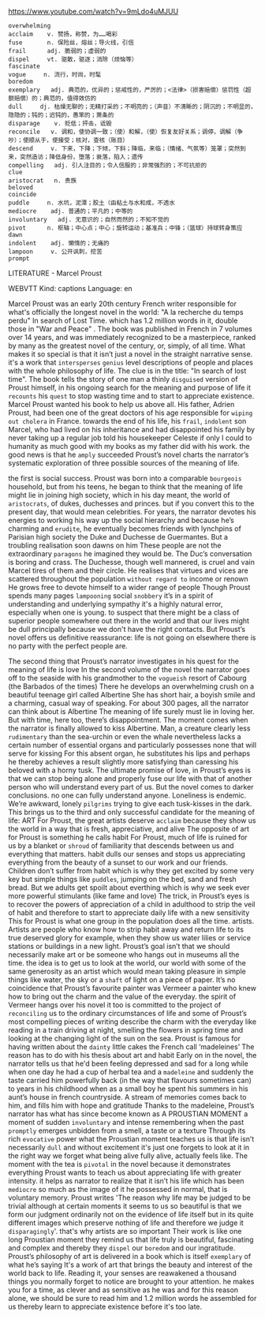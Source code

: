https://www.youtube.com/watch?v=9mLdo4uMJUU

```  
overwhelming  
acclaim    v. 赞扬，称赞，为……喝彩
fuse       n. 保险丝，熔丝；导火线，引信
frail      adj. 脆弱的；虚弱的      
dispel     vt. 驱散，驱逐；消除（烦恼等）  
fascinate  
vogue     n. 流行，时尚，时髦    
boredom  
exemplary   adj. 典范的，优异的；惩戒性的，严厉的；<法律>（损害赔偿）惩罚性（超额赔偿）的；典范的，值得效仿的  
dull     dj. 枯燥无聊的；无精打采的；不明亮的；（声音）不清晰的；阴沉的；不明显的，隐隐的；钝的；迟钝的，愚笨的；萧条的    
disparage    v. 贬低；抨击，诋毁  
reconcile   v. 调和，使协调一致；（使）和解，（使）恢复友好关系；调停，调解（争吵）；使顺从于，使接受；核对，查核（账目）  
descend     v. 下来，下降；下倾，下斜；降临，来临；（情绪、气氛等）笼罩；突然到来，突然造访；降低身份，堕落；衰落，陷入；遗传
compelling   adj. 引人注目的；令人信服的；非常强烈的；不可抗拒的
clue  
aristocrat   n. 贵族  
beloved  
coincide  
puddle     n. 水坑，泥潭；胶土（由粘土与水和成，不透水  
mediocre    adj. 普通的；平凡的；中等的
involuntary   adj. 无意识的；自然而然的；不知不觉的
pivot      n. 枢轴；中心点；中心；旋转运动；基准兵；中锋；（篮球）持球转身策应
dawn  
indolent    adj. 懒惰的；无痛的
lampoon     v. 公开讽刺，挖苦  
prompt    
```

LITERATURE - Marcel Proust

WEBVTT Kind: captions Language: en 

Marcel Proust was an early 20th century French writer responsible for what's officially the longest novel in the world: "A la recherche du temps perdu" In search of Lost Time. which has 1.2 million words in it, double those in "War and Peace" . The book was published in French in 7 volumes over 14 years, and was immediately recognized to be a masterpiece, ranked by many as the greatest novel of the century, or, simply, of all time. What makes it so special is that it isn’t just a novel in the straight narrative sense. it's a work that `intersperses` `genius` level descriptions of people and places with the whole philosophy of life. The clue is in the title: "In search of lost time". The book tells the story of one man a thinly `disguised` version of Proust himself, in his ongoing search for the meaning and purpose of life it `recounts` his `quest` to stop wasting time and to start to appreciate existence. Marcel Proust wanted his book to help us above all. His father, Adrien Proust, had been one of the great doctors of his age responsible for `wiping out cholera` in France. towards the end of his life, his `frail`, `indolent` son Marcel, who had lived on his inheritance and had disappointed his family by never taking up a regular job told his housekeeper Celeste if only I could to humanity as much good with my books as my father did with his work. the good news is that he `amply` succeeded Proust’s novel charts the narrator’s systematic exploration of three possible sources of the meaning of life. 

the first is social success. Proust was born into a comparable `bourgeois` household, but from his teens, he began to think that the meaning of life might lie in joining high society, which in his day meant, the world of `aristocrats`, of dukes, duchesses and princes. but if you convert this to the present day, that would mean celebrities. For years, the narrator devotes his energies to working his way up the social hierarchy and because he’s charming and `erudite`, he eventually becomes friends with lynchpins of Parisian high society the Duke and Duchesse de Guermantes. But a troubling realisation soon dawns on him These people are not the extraordinary `paragons` he imagined they would be. The Duc’s conversation is boring and crass. The Duchesse, though well mannered, is cruel and vain Marcel tires of them and their circle. He realises that virtues and vices are scattered throughout the population `without regard to` income or renown He grows free to devote himself to a wider range of people Though Proust spends many pages `lampooning` social `snobbery` it’s in a spirit of understanding and underlying sympathy it's a highly natural error, especially when one is young. to suspect that there might be a class of superior people somewhere out there in the world and that our lives might be dull principally because we don't have the right contacts. But Proust’s novel offers us definitive reassurance: life is not going on elsewhere there is no party with the perfect people are. 

The second thing that Proust’s narrator investigates in his quest for the meaning of life is love In the second volume of the novel the narrator goes off to the seaside with his grandmother to the `vogueish` resort of Cabourg (the Barbados of the times) There he develops an overwhelming crush on a beautiful teenage girl called Albertine She has short hair, a boyish smile and a charming, casual way of speaking. For about 300 pages, all the narrator can think about is Albertine The meaning of life surely must lie in loving her. But with time, here too, there’s disappointment. The moment comes when the narrator is finally allowed to kiss Albertine. Man, a creature clearly less `rudimentary` than the sea-urchin or even the whale nevertheless lacks a certain number of essential organs and particularly possesses none that will serve for kissing For this absent organ, he substitutes his lips and perhaps he thereby achieves a result slightly more satisfying than caressing his beloved with a horny tusk. The ultimate promise of love, in Proust’s eyes is that we can stop being alone and properly fuse our life with that of another person who will understand every part of us. But the novel comes to darker conclusions. no one can fully understand anyone. Loneliness is endemic. We’re awkward, lonely `pilgrims` trying to give each tusk-kisses in the dark. This brings us to the third and only successful candidate for the meaning of life: ART For Proust, the great artists deserve `acclaim` because they show us the world in a way that is fresh, appreciative, and alive The opposite of art for Proust is something he calls habit For Proust, much of life is ruined for us by a blanket or `shroud` of familiarity that descends between us and everything that matters. habit dulls our senses and stops us appreciating everything from the beauty of a sunset to our work and our friends. Children don’t suffer from habit which is why they get excited by some very key but simple things like `puddles`, jumping on the bed, sand and fresh bread. But we adults get spoilt about everthing which is why we seek ever more powerful stimulants (like fame and love) The trick, in Proust’s eyes is to recover the powers of appreciation of a child in adulthood to strip the veil of habit and therefore to start to appreciate daily life with a new sensitivity This for Proust is what one group in the population does all the time. artists. Artists are people who know how to strip habit away and return life to its true deserved glory for example, when they show us water lilies or service stations or buildings in a new light. Proust’s goal isn’t that we should necessarily make art or be someone who hangs out in museums all the time. the idea is to get us to look at the world, our world with some of the same generosity as an artist which would mean taking pleasure in simple things like water, the sky or a `shaft` of light on a piece of paper. It’s no coincidence that Proust’s favourite painter was Vermeer a painter who knew how to bring out the charm and the value of the everyday. the spirit of Vermeer hangs over his novel it too is committed to the project of `reconciling` us to the ordinary circumstances of life and some of Proust’s most compelling pieces of writing describe the charm with the everyday like reading in a train driving at night, smelling the flowers in spring time and looking at the changing light of the sun on the sea. Proust is famous for having written about the `dainty` little cakes the French call ‘madeleines’ The reason has to do with his thesis about art and habit Early on in the novel, the narrator tells us that he'd been feeling depressed and sad for a long while when one day he had a cup of herbal tea and a `madeleine` and suddenly the taste carried him powerfully back (in the way that flavours sometimes can) to years in his childhood when as a small boy he spent his summers in his aunt’s house in french countryside. A stream of memories comes back to him, and fills him with hope and gratitude Thanks to the madeleine, Proust’s narrator has what has since become known as A PROUSTIAN MOMENT a moment of sudden `involuntary` and intense remembering when the past `promptly` emerges unbidden from a smell, a taste or a texture Through its rich `evocative` power what the Proustian moment teaches us is that life isn’t necessarily `dull` and without excitement it's just one forgets to look at it in the right way we forget what being alive fully alive, actually feels like. The moment with the tea is `pivotal` in the novel because it demonstrates everything Proust wants to teach us about appreciating life with greater intensity. it helps as narrator to realize that it isn’t his life which has been `mediocre` so much as the image of it he possessed in normal, that is voluntary memory. Proust writes 'The reason why life may be judged to be trivial although at certain moments it seems to us so beautiful is that we form our judgment ordinarily not on the evidence of life itself but in its quite different images which preserve nothing of life and therefore we judge it `disparagingly`'. that's why artists are so important Their work is like one long Proustian moment they remind us that life truly is beautiful, fascinating and complex and thereby they `dispel` our `boredom` and our ingratitude. Proust’s philosophy of art is delivered in a book which is itself `exemplary` of what he’s saying It's a work of art that brings the beauty and interest of the world back to life. Reading it, your senses are reawakened a thousand things you normally forget to notice are brought to your attention. he makes you for a time, as clever and as sensitive as he was and for this reason alone, we should be sure to read him and 1.2 million words he assembled for us thereby learn to appreciate existence before it's too late. 